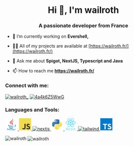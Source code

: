 <h1 align="center">Hi 👋, I'm wailroth</h1>
<h3 align="center">A passionate developer from France</h3>

- 🔭 I’m currently working on **Evershell,**

- 👨‍💻 All of my projects are available at [https://wailroth.fr/](https://wailroth.fr/)

- 💬 Ask me about **Spigot, NextJS, Typescript and Java**

- 📫 How to reach me **https://wailroth.fr/**

<h3 align="left">Connect with me:</h3>
<p align="left">
<a href="https://twitter.com/wailroth_" target="blank"><img align="center" src="https://raw.githubusercontent.com/rahuldkjain/github-profile-readme-generator/master/src/images/icons/Social/twitter.svg" alt="wailroth_" height="30" width="40" /></a>
<a href="https://discord.gg/4a4k6Z5WwG" target="blank"><img align="center" src="https://raw.githubusercontent.com/rahuldkjain/github-profile-readme-generator/master/src/images/icons/Social/discord.svg" alt="4a4k6Z5WwG" height="30" width="40" /></a>
</p>

<h3 align="left">Languages and Tools:</h3>
<p align="left"> <a href="https://www.java.com" target="_blank" rel="noreferrer"> <img src="https://raw.githubusercontent.com/devicons/devicon/master/icons/java/java-original.svg" alt="java" width="40" height="40"/> </a> <a href="https://developer.mozilla.org/en-US/docs/Web/JavaScript" target="_blank" rel="noreferrer"> <img src="https://raw.githubusercontent.com/devicons/devicon/master/icons/javascript/javascript-original.svg" alt="javascript" width="40" height="40"/> </a> <a href="https://nextjs.org/" target="_blank" rel="noreferrer"> <img src="https://cdn.worldvectorlogo.com/logos/nextjs-2.svg" alt="nextjs" width="40" height="40"/> </a> <a href="https://www.python.org" target="_blank" rel="noreferrer"> <img src="https://raw.githubusercontent.com/devicons/devicon/master/icons/python/python-original.svg" alt="python" width="40" height="40"/> </a> <a href="https://reactjs.org/" target="_blank" rel="noreferrer"> <img src="https://raw.githubusercontent.com/devicons/devicon/master/icons/react/react-original-wordmark.svg" alt="react" width="40" height="40"/> </a> <a href="https://tailwindcss.com/" target="_blank" rel="noreferrer"> <img src="https://www.vectorlogo.zone/logos/tailwindcss/tailwindcss-icon.svg" alt="tailwind" width="40" height="40"/> </a> <a href="https://www.typescriptlang.org/" target="_blank" rel="noreferrer"> <img src="https://raw.githubusercontent.com/devicons/devicon/master/icons/typescript/typescript-original.svg" alt="typescript" width="40" height="40"/> </a> </p>

<p><img align="left" src="https://github-readme-stats.vercel.app/api/top-langs?username=wailroth&show_icons=true&locale=en&layout=compact" alt="wailroth" /></p>

<p>&nbsp;<img align="center" src="https://github-readme-stats.vercel.app/api?username=wailroth&show_icons=true&locale=en" alt="wailroth" /></p>
